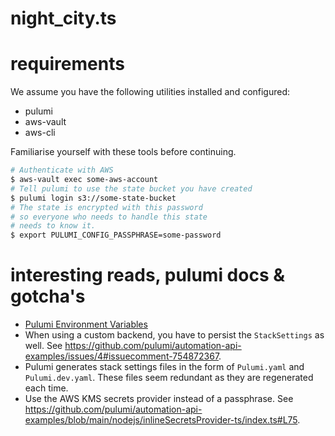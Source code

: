 # night_city.ts

# requirements

We assume you have the following utilities installed and configured:

- pulumi
- aws-vault
- aws-cli

Familiarise yourself with these tools before continuing.

```bash
# Authenticate with AWS
$ aws-vault exec some-aws-account
# Tell pulumi to use the state bucket you have created
$ pulumi login s3://some-state-bucket
# The state is encrypted with this password
# so everyone who needs to handle this state
# needs to know it.
$ export PULUMI_CONFIG_PASSPHRASE=some-password
```

# interesting reads, pulumi docs & gotcha's

- [Pulumi Environment Variables](https://www.pulumi.com/docs/reference/cli/environment-variables/)
- When using a custom backend, you have to persist the `StackSettings` as well. See https://github.com/pulumi/automation-api-examples/issues/4#issuecomment-754872367.
- Pulumi generates stack settings files in the form of `Pulumi.yaml` and `Pulumi.dev.yaml`. These files seem redundant as they are regenerated each time.
- Use the AWS KMS secrets provider instead of a passphrase. See https://github.com/pulumi/automation-api-examples/blob/main/nodejs/inlineSecretsProvider-ts/index.ts#L75.
